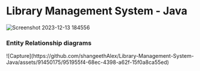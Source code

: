 <h1>Library Management System - Java</h1>

![Screenshot 2023-12-13 184556](https://github.com/shangeethAlex/Library-Management-System-Java/assets/91450175/ea6baf7d-04e7-4362-81b0-ef5769408002)

<h3>Entity Relationship diagrams</h3>
![Capture](https://github.com/shangeethAlex/Library-Management-System-Java/assets/91450175/951955f4-68ec-4398-a62f-15f0a8ca55ed)
